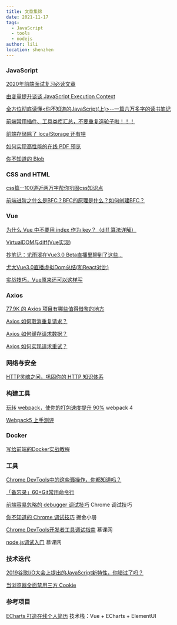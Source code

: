 ```yaml
---
title: 文章集锦
date: 2021-11-17
tags:
  - JavaScript
  - tools
  - nodejs
author: lili
location: shenzhen
---
```


### JavaScript

[2020年前端面试复习必读文章](https://juejin.im/post/5e8b163ff265da47ee3f54a6)

[由变量提升谈谈 JavaScript Execution Context](https://juejin.im/post/5a5ee28f6fb9a01cbe655860)

[全方位彻底读懂<你不知道的JavaScript(上)>--一篇六万多字的读书笔记](https://juejin.im/post/5bfaa2e26fb9a04a0440b0e4)

[前端常用插件、工具类库汇总，不要重复造轮子啦！！！](https://juejin.im/post/5ba7d5dd5188255c6140cc9d#heading-8)

[前端存储除了 localStorage 还有啥](https://juejin.im/post/5ee83f10e51d4578975a7b8a)

[如何实现高性能的在线 PDF 预览](https://juejin.im/post/5ed3974ae51d45784d7ca7a5)

[你不知道的 Blob](https://juejin.im/post/5ed604aaf265da770e1bcc18)


### CSS and HTML

[css篇--100道近两万字帮你巩固css知识点](https://juejin.im/post/5ee0cf335188254ec9505381)

[前端进阶之什么是BFC？BFC的原理是什么？如何创建BFC？](https://juejin.im/post/5cee1b38e51d4556be5b39e1)

### Vue

[为什么 Vue 中不要用 index 作为 key？（diff 算法详解）](https://juejin.im/post/5e8694b75188257372503722)

[VirtualDOM与diff(Vue实现)](https://juejin.im/post/59bfbd736fb9a00a52065ec7)

[抄笔记：尤雨溪在Vue3.0 Beta直播里聊到了这些…](https://juejin.im/post/5e9f6b3251882573a855cd52)

[尤大Vue3.0直播虚拟Dom总结(和React对比)](https://juejin.im/post/5e9faa8fe51d4546fe263eda)

[实战技巧，Vue原来还可以这样写](https://juejin.im/post/5eef7799f265da02cd3b82fe)

### Axios

[77.9K 的 Axios 项目有哪些值得借鉴的地方](https://mp.weixin.qq.com/s/gqr-CpLEIAEymbdLX3NrpQ)

[](https://mp.weixin.qq.com/s?__biz=MzI2MjcxNTQ0Nw==&mid=2247490691&idx=1&sn=744d508a6fad61ed5f692a0901fd328c&scene=21#wechat_redirect)

[Axios 如何取消重复请求？](https://mp.weixin.qq.com/s/By-iXlONjSZLKFG2Xd7rpg)

[Axios 如何缓存请求数据？](https://mp.weixin.qq.com/s/NfyxtWUzjHh6ucXvBF9B4Q)

[Axios 如何实现请求重试？](https://mp.weixin.qq.com/s/JENETARM8hJSqwR80iopvA)

### 网络与安全

[HTTP灵魂之问，巩固你的 HTTP 知识体系](https://juejin.im/post/5e76bd516fb9a07cce750746)

### 构建工具

[玩转 webpack，使你的打包速度提升 90%](https://juejin.im/post/5e53dbbc518825494905c45f) webpack 4

[Webpack5 上手测评](https://juejin.im/post/5ecd05a1f265da76c4243fe6)

### Docker

[写给前端的Docker实战教程](https://juejin.im/post/5d8440ebe51d4561eb0b2751)

### 工具

[Chrome DevTools中的这些骚操作，你都知道吗？](https://juejin.im/post/5ec338436fb9a0432d76e0c4)

[「备忘录」60+Git常用命令行](https://juejin.im/post/5eb2d6bce51d454d9d3ed14f)

[前端容易忽略的 debugger 调试技巧](https://mp.weixin.qq.com/s/VOoDHqIo4gh3scHVNxk3lA) Chrome 调试技巧

[你不知道的 Chrome 调试技巧](https://juejin.cn/book/6844733783166418958) 掘金小册

[Chrome DevTools开发者工具调试指南](https://www.imooc.com/learn/1164) 慕课网

[node.js调试入门](https://www.imooc.com/learn/1093) 慕课网

### 技术迭代

[2019谷歌I/O大会上提出的JavaScript新特性，你错过了吗？](https://mp.weixin.qq.com/s/Zz7y7wQ-oLe06VoGxyNR-g)

[当浏览器全面禁用三方 Cookie
](https://juejin.im/post/5e97124df265da47b27d97ff)

### 参考项目

[ECharts 打造在线个人简历](https://juejin.im/post/5c0d2622e51d4529ee234272) 技术栈：Vue + ECharts + ElementUI
